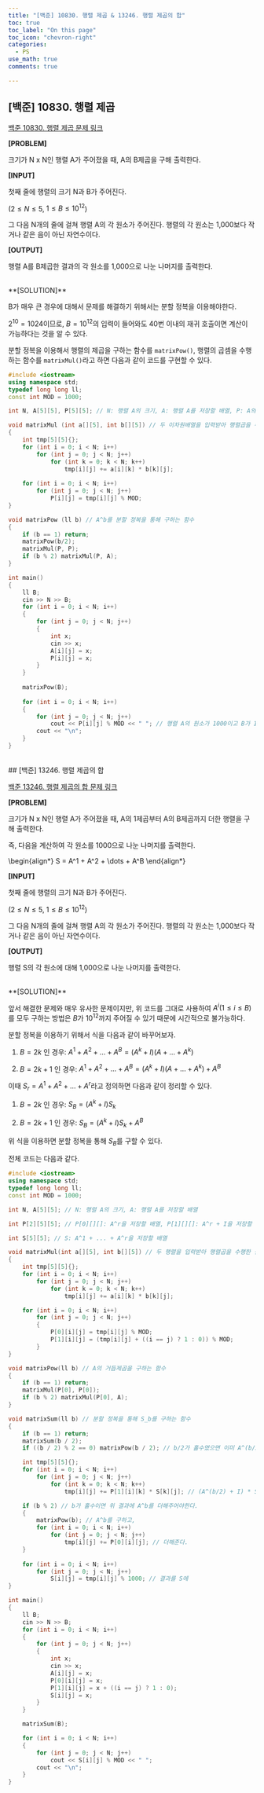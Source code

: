 ```yaml
---
title: "[백준] 10830. 행렬 제곱 & 13246. 행렬 제곱의 합"
toc: true
toc_label: "On this page"
toc_icon: "chevron-right"
categories:
  - PS
use_math: true
comments: true

---
```


## [백준] 10830. 행렬 제곱

[백준 10830. 행렬 제곱 문제 링크](https://www.acmicpc.net/problem/10830)

**[PROBLEM]**

크기가 N x N인 행렬 A가 주어졌을 때, A의 B제곱을 구해 출력한다.

**[INPUT]**

첫째 줄에 행렬의 크기 N과 B가 주어진다.

($2 \leq N \leq 5$, $1 \leq B \leq 10^{12}$)

그 다음 N개의 줄에 걸쳐 행렬 A의 각 원소가 주어진다. 행렬의 각 원소는 1,000보다 작거나 같은 음이 아닌 자연수이다.

**[OUTPUT]**

행렬 A를 B제곱한 결과의 각 원소를 1,000으로 나눈 나머지를 출력한다.


<br/>
**[SOLUTION]**

B가 매우 큰 경우에 대해서 문제를 해결하기 위해서는 분할 정복을 이용해야한다.

$2^{10} = 1024$이므로, $B = 10^{12}$의 입력이 들어와도 40번 이내의 재귀 호출이면 계산이 가능하다는 것을 알 수 있다.

분할 정복을 이용해서 행렬의 제곱을 구하는 함수를 `matrixPow()`, 행렬의 곱셈을 수행하는 함수를 `matrixMul()`라고 하면 다음과 같이 코드를 구현할 수 있다.

```cpp
#include <iostream>
using namespace std;
typedef long long ll;
const int MOD = 1000;

int N, A[5][5], P[5][5]; // N: 행렬 A의 크기, A: 행렬 A를 저장할 배열, P: A의 거듭제곱을 저장할 배열

void matrixMul (int a[][5], int b[][5]) // 두 이차원배열을 입력받아 행렬곱을 수행한 후, 각 원소를 1000으로 나눈 결과를 P에 저장
{
    int tmp[5][5]{};
    for (int i = 0; i < N; i++)
        for (int j = 0; j < N; j++)
            for (int k = 0; k < N; k++)
                tmp[i][j] += a[i][k] * b[k][j];
    
    for (int i = 0; i < N; i++)
        for (int j = 0; j < N; j++)
            P[i][j] = tmp[i][j] % MOD;            
}

void matrixPow (ll b) // A^b를 분할 정복을 통해 구하는 함수
{
    if (b == 1) return;
    matrixPow(b/2);
    matrixMul(P, P);
    if (b % 2) matrixMul(P, A);
}

int main()
{
    ll B;
    cin >> N >> B;
    for (int i = 0; i < N; i++)
    {
        for (int j = 0; j < N; j++)
        {
            int x;
            cin >> x;
            A[i][j] = x;
            P[i][j] = x;
        }
    }
    
    matrixPow(B);
    
    for (int i = 0; i < N; i++)
    {
        for (int j = 0; j < N; j++)
            cout << P[i][j] % MOD << " "; // 행렬 A의 원소가 1000이고 B가 1인 경우 0이 출력되도록 나머지 연산을 수행한다.
        cout << "\n";
    }
}
```


<br/>
## [백준] 13246. 행렬 제곱의 합

[백준 13246. 행렬 제곱의 합 문제 링크](https://www.acmicpc.net/problem/13246)

**[PROBLEM]**

크기가 N x N인 행렬 A가 주어졌을 때, A의 1제곱부터 A의 B제곱까지 더한 행렬을 구해 출력한다.

즉, 다음을 계산하여 각 원소를 1000으로 나눈 나머지를 출력한다.

\begin{align\*}
S = A^1 + A^2 + \dots + A^B
\end{align\*}

**[INPUT]**

첫째 줄에 행렬의 크기 N과 B가 주어진다.

($2 \leq N \leq 5$, $1 \leq B \leq 10^{12}$)

그 다음 N개의 줄에 걸쳐 행렬 A의 각 원소가 주어진다. 행렬의 각 원소는 1,000보다 작거나 같은 음이 아닌 자연수이다.

**[OUTPUT]**

행렬 S의 각 원소에 대해 1,000으로 나눈 나머지를 출력한다.


<br/>
**[SOLUTION]**

앞서 해결한 문제와 매우 유사한 문제이지만, 위 코드를 그대로 사용하여 $A^i (1 \leq i \leq B)$를 모두 구하는 방법은 $B$가 $10^{12}$까지 주어질 수 있기 때문에 시간적으로 불가능하다.

분할 정복을 이용하기 위해서 식을 다음과 같이 바꾸어보자.

1) $B = 2k$ 인 경우: $A^1 + A^2 + \dots + A^B = (A^k + I)(A + \dots + A^k)$

2) $B = 2k + 1$ 인 경우: $A^1 + A^2 + \dots + A^B = (A^k + I)(A + \dots + A^k) + A^B$

이때 $S_r = A^1 + A^2 + \dots + A^r$라고 정의하면 다음과 같이 정리할 수 있다.

1) $B = 2k$ 인 경우: $S_B = (A^k + I)S_k$

2) $B = 2k + 1$ 인 경우: $S_B = (A^k + I)S_k + A^B$

위 식을 이용하면 분할 정복을 통해 $S_B$를 구할 수 있다.

전체 코드는 다음과 같다.

```cpp
#include <iostream>
using namespace std;
typedef long long ll;
const int MOD = 1000;

int N, A[5][5]; // N: 행렬 A의 크기, A: 행렬 A를 저장할 배열

int P[2][5][5]; // P[0][][]: A^r을 저장할 배열, P[1][][]: A^r + I을 저장할 배열

int S[5][5]; // S: A^1 + ... + A^r을 저장할 배열

void matrixMul(int a[][5], int b[][5]) // 두 행렬을 입력받아 행렬곱을 수행한 결과를 P[0]에, 결과에 단위행렬을 더한 것을 P[1]에 저장
{
    int tmp[5][5]{};
    for (int i = 0; i < N; i++)
        for (int j = 0; j < N; j++)
            for (int k = 0; k < N; k++)
                tmp[i][j] += a[i][k] * b[k][j];

    for (int i = 0; i < N; i++)
        for (int j = 0; j < N; j++)
        {
            P[0][i][j] = tmp[i][j] % MOD;
            P[1][i][j] = (tmp[i][j] + ((i == j) ? 1 : 0)) % MOD;
        }
}

void matrixPow(ll b) // A의 거듭제곱을 구하는 함수
{
    if (b == 1) return;
    matrixMul(P[0], P[0]);
    if (b % 2) matrixMul(P[0], A);
}

void matrixSum(ll b) // 분할 정복을 통해 S_b를 구하는 함수
{
    if (b == 1) return;
    matrixSum(b / 2);
    if ((b / 2) % 2 == 0) matrixPow(b / 2); // b/2가 홀수였으면 이미 A^(b/2)를 구해놓았으므로 제곱을 할 필요가 없다.

    int tmp[5][5]{};
    for (int i = 0; i < N; i++)
        for (int j = 0; j < N; j++)
            for (int k = 0; k < N; k++)
                tmp[i][j] += P[1][i][k] * S[k][j]; // (A^(b/2) + I) * S의 결과를 tmp에 저장

    if (b % 2) // b가 홀수이면 위 결과에 A^b를 더해주어야한다.
    {
        matrixPow(b); // A^b를 구하고,
        for (int i = 0; i < N; i++)
            for (int j = 0; j < N; j++)
                tmp[i][j] += P[0][i][j]; // 더해준다.
    }
    
    for (int i = 0; i < N; i++)
        for (int j = 0; j < N; j++)
            S[i][j] = tmp[i][j] % 1000; // 결과를 S에 
}

int main()
{
    ll B;
    cin >> N >> B;
    for (int i = 0; i < N; i++)
    {
        for (int j = 0; j < N; j++)
        {
            int x;
            cin >> x;
            A[i][j] = x;
            P[0][i][j] = x;
            P[1][i][j] = x + ((i == j) ? 1 : 0);
            S[i][j] = x;
        }
    }

    matrixSum(B);

    for (int i = 0; i < N; i++)
    {
        for (int j = 0; j < N; j++)
            cout << S[i][j] % MOD << " ";
        cout << "\n";
    }
}
```
